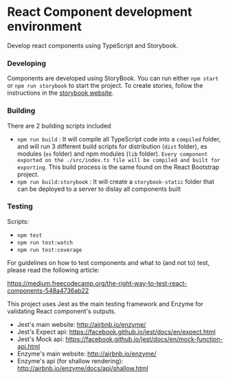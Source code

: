 
# React Component development environment
Develop react components using TypeScript and Storybook.

### Developing
Components are developed using StoryBook.
You can run either `npm start` or `npm run storybook` to start the project.
To create stories, follow the instructions in the [storybook website](https://storybook.js.org/basics/guide-react/).

### Building
There are 2 building scripts included
- `npm run build` : It will compile all TypeScript code into a `compiled` folder, and will run 3 different build scripts for distribution (`dist` folder), es modules (`es` folder) and npm modules (`lib` folder). `Every component exported on the ./src/index.ts file will be compiled and built for exporting`. This build process is the same found on the React Bootstrap project.
- `npm run build:storybook` : It will create a `storybook-static` folder that can be deployed to a server to dislay all components built

### Testing
Scripts:

- `npm test`
- `npm run test:watch`
- `npm run test:coverage`

For guidelines on how to test components and what to (and not to) test, please read the following article:

https://medium.freecodecamp.org/the-right-way-to-test-react-components-548a4736ab22

This project uses Jest as the main testing framework and Enzyme for validating React component's outputs. 
- Jest's main website: http://airbnb.io/enzyme/
- Jest's Expect api: https://facebook.github.io/jest/docs/en/expect.html
- Jest's Mock api: https://facebook.github.io/jest/docs/en/mock-function-api.html
- Enzyme's main website: http://airbnb.io/enzyme/
- Enzyme's api (for shallow rendering): http://airbnb.io/enzyme/docs/api/shallow.html
